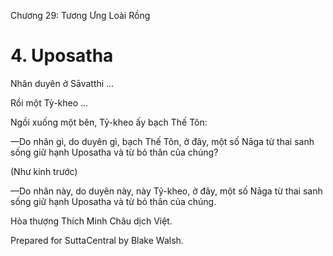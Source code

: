  

Chương 29: Tương Ưng Loài Rồng

# 4\. Uposatha

Nhân duyên ở Sāvatthi …

Rồi một Tỷ-kheo …

Ngồi xuống một bên, Tỷ-kheo ấy bạch Thế Tôn:

—Do nhân gì, do duyên gì, bạch Thế Tôn, ở đây, một số Nāga từ thai sanh sống giữ hạnh Uposatha và từ bỏ thân của chúng?

(Như kinh trước)

—Do nhân này, do duyên này, này Tỷ-kheo, ở đây, một số Nāga từ thai sanh sống giữ hạnh Uposatha và từ bỏ thân của chúng.

Hòa thượng Thích Minh Châu dịch Việt.

Prepared for SuttaCentral by Blake Walsh.
